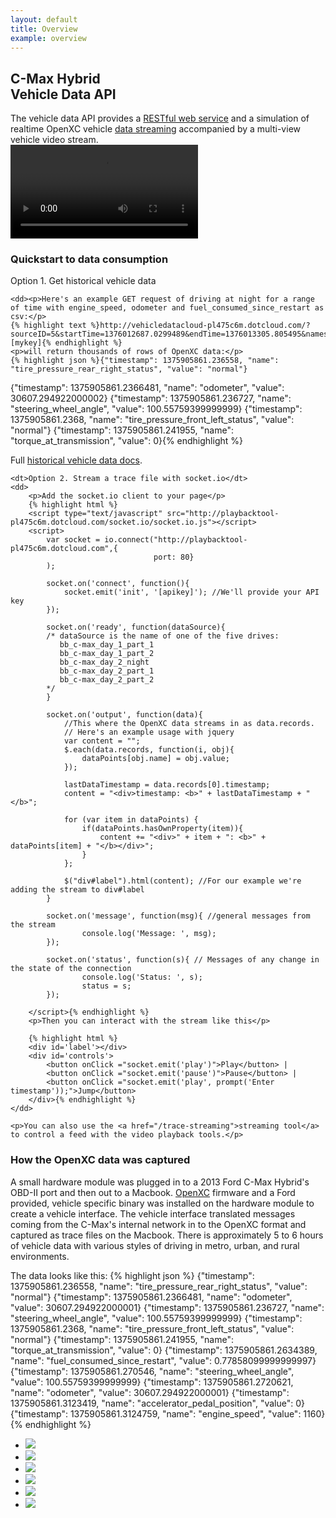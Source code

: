 ```yaml
---
layout: default
title: Overview
example: overview
---
```

<div class="row">
    <div class="span4">
        <h2>C-Max Hybrid <br />Vehicle Data API</h2>
        <span class="intro-block">The vehicle data API provides a <a href="/endpoints">RESTful web service</a> and a simulation of realtime OpenXC vehicle  <a href="/trace-streaming">data streaming</a> accompanied by a multi-view vehicle video stream. </span>
    </div>
    <div class="span5">
        <video id="cmax_loop" autoplay loop>
          <source src="/assets/media/cmax_loop.mp4" type='video/mp4; codecs="avc1.42E01E, mp4a.40.2"' />
        </video>
    </div>
</div>

### Quickstart to data consumption

<dl id="quickstart">
    <dt>Option 1. Get historical vehicle data</dt>

    <dd><p>Here's an example GET request of driving at night for a range of time with engine_speed, odometer and fuel_consumed_since_restart as csv:</p>
    {% highlight text %}http://vehicledatacloud-pl475c6m.dotcloud.com/?sourceID=5&startTime=1376012687.0299489&endTime=1376013305.805495&names=engine_speed,odometer,fuel_consumed_since_restart&format=delimited&apikey=[mykey]{% endhighlight %}
    <p>will return thousands of rows of OpenXC data:</p>
    {% highlight json %}{"timestamp": 1375905861.236558, "name": "tire_pressure_rear_right_status", "value": "normal"}
{"timestamp": 1375905861.2366481, "name": "odometer", "value": 30607.294922000002}
{"timestamp": 1375905861.236727, "name": "steering_wheel_angle", "value": 100.55759399999999}
{"timestamp": 1375905861.2368, "name": "tire_pressure_front_left_status", "value": "normal"}
{"timestamp": 1375905861.241955, "name": "torque_at_transmission", "value": 0}{% endhighlight %}

Full <a href="/endpoints">historical vehicle data docs</a>.
    </dd>

    <dt>Option 2. Stream a trace file with socket.io</dt>
    <dd>
        <p>Add the socket.io client to your page</p>
        {% highlight html %}
    	<script type="text/javascript" src="http://playbacktool-pl475c6m.dotcloud.com/socket.io/socket.io.js"></script>
        <script>
            var socket = io.connect("http://playbacktool-pl475c6m.dotcloud.com",{
                                    port: 80}
            );

            socket.on('connect', function(){
        		socket.emit('init', '[apikey]'); //We'll provide your API key
        	});
            
            socket.on('ready', function(dataSource){ 
            /* dataSource is the name of one of the five drives:
               bb_c-max_day_1_part_1
               bb_c-max_day_1_part_2
               bb_c-max_day_2_night
               bb_c-max_day_2_part_1
               bb_c-max_day_2_part_2
            */
            }

            socket.on('output', function(data){ 
                //This where the OpenXC data streams in as data.records. 
                // Here's an example usage with jquery
            	var content = "";
            	$.each(data.records, function(i, obj){
            		dataPoints[obj.name] = obj.value;			
            	});
            	
            	lastDataTimestamp = data.records[0].timestamp;
            	content = "<div>timestamp: <b>" + lastDataTimestamp + "</b>";
            	
            	for (var item in dataPoints) {
            		if(dataPoints.hasOwnProperty(item)){
            			content += "<div>" + item + ": <b>" + dataPoints[item] + "</b></div>";
            		}
            	};
            	
            	$("div#label").html(content); //For our example we're adding the stream to div#label
            }

            socket.on('message', function(msg){ //general messages from the stream
            		console.log('Message: ', msg); 
            });

            socket.on('status', function(s){ // Messages of any change in the state of the connection
            		console.log('Status: ', s);
            		status = s;
            });

        </script>{% endhighlight %}
        <p>Then you can interact with the stream like this</p>

        {% highlight html %}
        <div id='label'></div>
    	<div id='controls'>
    		<button onClick ="socket.emit('play')">Play</button> | 
    		<button onClick ="socket.emit('pause')">Pause</button> |
    		<button onClick ="socket.emit('play', prompt('Enter timestamp'));">Jump</button>
    	</div>{% endhighlight %}
    </dd>

    <p>You can also use the <a href="/trace-streaming">streaming tool</a> to control a feed with the video playback tools.</p>

</dl>

### How the OpenXC data was captured

A small hardware module was plugged in to a 2013 Ford C-Max Hybrid's OBD-II port and then out to a Macbook. [OpenXC](http://openxcplatform.com/) firmware and a Ford provided, vehicle specific binary was installed on the hardware module to create a vehicle interface. The vehicle interface translated messages coming from the C-Max's internal network in to the OpenXC format and captured as trace files on the Macbook. There is approximately 5 to 6 hours of vehicle data with various styles of driving in metro, urban, and rural environments. 

The data looks like this:
{% highlight json %}
{"timestamp": 1375905861.236558, "name": "tire_pressure_rear_right_status", "value": "normal"}
{"timestamp": 1375905861.2366481, "name": "odometer", "value": 30607.294922000001}
{"timestamp": 1375905861.236727, "name": "steering_wheel_angle", "value": 100.55759399999999}
{"timestamp": 1375905861.2368, "name": "tire_pressure_front_left_status", "value": "normal"}
{"timestamp": 1375905861.241955, "name": "torque_at_transmission", "value": 0}
{"timestamp": 1375905861.2634389, "name": "fuel_consumed_since_restart", "value": 0.77858099999999997}
{"timestamp": 1375905861.270546, "name": "steering_wheel_angle", "value": 100.55759399999999}
{"timestamp": 1375905861.2720621, "name": "odometer", "value": 30607.294922000001}
{"timestamp": 1375905861.3123419, "name": "accelerator_pedal_position", "value": 0}
{"timestamp": 1375905861.3124759, "name": "engine_speed", "value": 1160}
{% endhighlight %}

<ul id="drive_gallery">
    <li><img src="/assets/img/thumbs/c-max_setup.jpeg"/></li>
    <li><img src="/assets/img/thumbs/c-max_setup_2.png"/></li>
    <li><img src="/assets/img/thumbs/c-max_setup_3.png"/></li>
    <li><img src="/assets/img/thumbs/c-max_setup_4.png"/></li>
    <li><img src="/assets/img/thumbs/c-max_setup_7.png"/></li>
    <li><img src="/assets/img/thumbs/c-max_setup_8.png"/></li>
</ul>
<div style="clear: both"></div>


